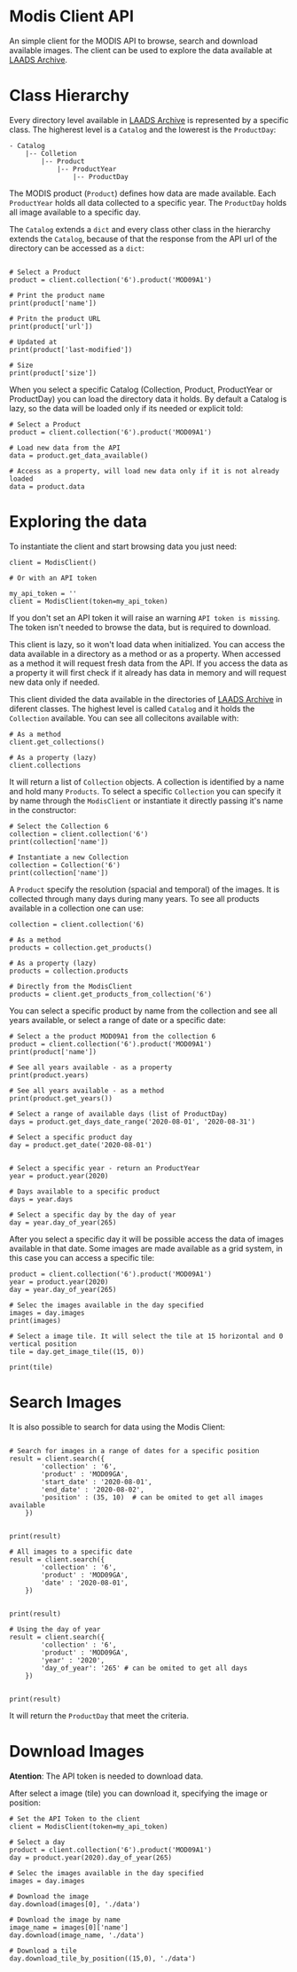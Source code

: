 # Modis Client API

An simple client for the MODIS API to browse, search and download available images. The client can be used to explore the data available at [LAADS Archive](https://ladsweb.modaps.eosdis.nasa.gov/archive/allData/).

# Class Hierarchy

Every directory level available in [LAADS Archive](https://ladsweb.modaps.eosdis.nasa.gov/archive/allData/) is represented by a specific class. The higherest level is a ```Catalog``` and the lowerest is the ```ProductDay```:
```
- Catalog
    |-- Colletion
        |-- Product
            |-- ProductYear
                |-- ProductDay
``` 

The MODIS product (```Product```) defines how data are made available. Each ```ProductYear``` holds all data collected to a specific year. The ```ProductDay``` holds all image available to a specific day.

The ```Catalog``` extends a ```dict``` and every class other class in the hierarchy extends the ```Catalog```, because of that the response from the API url of the directory can be accessed as a ```dict```:

```

# Select a Product
product = client.collection('6').product('MOD09A1')

# Print the product name
print(product['name'])

# Pritn the product URL
print(product['url'])

# Updated at
print(product['last-modified'])

# Size
print(product['size'])

```

When you select a specific Catalog (Collection, Product, ProductYear or ProductDay) you can load the directory data it holds. By default a Catalog is lazy, so the data will be loaded only if its needed or explicit told:

```
# Select a Product
product = client.collection('6').product('MOD09A1')

# Load new data from the API
data = product.get_data_available()

# Access as a property, will load new data only if it is not already loaded
data = product.data

```


# Exploring the data

To instantiate the client and start browsing data you just need:

```
client = ModisClient()

# Or with an API token

my_api_token = ''
client = ModisClient(token=my_api_token)

```

If you don't set an API token it will raise an warning `API token is missing`. The token isn't needed to browse the data, but is required to download.

This client is lazy, so it won't load data when initialized. You can access the data available in a directory as a method or as a property. When accessed as a method it will request fresh data from the API. If you access the data as a property it will first check if it already has data in memory and will request new data only if needed. 

This client divided the data available in the directories of [LAADS Archive](https://ladsweb.modaps.eosdis.nasa.gov/archive/allData/) in diferent classes. The highest level is called ```Catalog``` and it holds the ```Collection``` available. You can see all collecitons available with:

```
# As a method
client.get_collections()

# As a property (lazy)
client.collections

```

It will return a list of ```Collection``` objects. A collection is identified by a name and hold many ```Products```. To select a specific ```Collection``` you can specify it by name through the ```ModisClient``` or instantiate it directly passing it's name in the constructor:

```
# Select the Collection 6
collection = client.collection('6')
print(collection['name'])

# Instantiate a new Collection
collection = Collection('6')
print(collection['name'])

```

A ```Product``` specify the resolution (spacial and temporal) of the images. It is collected through many days during many years. To see all products available in a collection one can use:

```
collection = client.collection('6)

# As a method
products = collection.get_products()

# As a property (lazy)
products = collection.products

# Directly from the ModisClient
products = client.get_products_from_collection('6')
```

You can select a specific product by name from the collection and see all years available, or select a range of date or a specific date:

```
# Select a the product MOD09A1 from the collection 6
product = client.collection('6').product('MOD09A1')
print(product['name'])

# See all years available - as a property
print(product.years)

# See all years available - as a method
print(product.get_years())

# Select a range of available days (list of ProductDay)
days = product.get_days_date_range('2020-08-01', '2020-08-31')

# Select a specific product day
day = product.get_date('2020-08-01')


# Select a specific year - return an ProductYear
year = product.year(2020)

# Days available to a specific product
days = year.days

# Select a specific day by the day of year
day = year.day_of_year(265)

```

After you select a specific day it will be possible access the data of images available in that date. Some images are made available as a grid system, in this case you can access a specific tile:

```
product = client.collection('6').product('MOD09A1')
year = product.year(2020)
day = year.day_of_year(265)

# Selec the images available in the day specified 
images = day.images
print(images)

# Select a image tile. It will select the tile at 15 horizontal and 0 vertical position
tile = day.get_image_tile((15, 0))

print(tile)
```

# Search Images

It is also possible to search for data using the Modis Client:
```

# Search for images in a range of dates for a specific position 
result = client.search({
        'collection' : '6', 
        'product' : 'MOD09GA', 
        'start_date' : '2020-08-01', 
        'end_date' : '2020-08-02',
        'position' : (35, 10)  # can be omited to get all images available
    })
    

print(result)

# All images to a specific date
result = client.search({
        'collection' : '6', 
        'product' : 'MOD09GA', 
        'date' : '2020-08-01', 
    })
    

print(result)

# Using the day of year
result = client.search({
        'collection' : '6', 
        'product' : 'MOD09GA', 
        'year' : '2020',
        'day_of_year': '265' # can be omited to get all days 
    })
    

print(result)

```

It will return the ```ProductDay``` that meet the criteria.


# Download Images

**Atention**: The API token is needed to download data.

After select a image (tile) you can download it, specifying the image or position:

```
# Set the API Token to the client
client = ModisClient(token=my_api_token)

# Select a day
product = client.collection('6').product('MOD09A1')
day = product.year(2020).day_of_year(265)

# Selec the images available in the day specified 
images = day.images

# Download the image
day.download(images[0], './data')

# Download the image by name
image_name = images[0]['name']
day.download(image_name, './data')

# Download a tile
day.download_tile_by_position((15,0), './data')

```

